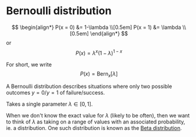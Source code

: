# Bernoulli distribution

$$
\begin{align*}
  P(x = 0) &= 1-\lambda \\[0.5em]
  P(x = 1) &= \lambda \\[0.5em]
\end{align*}
$$
or 
$$
P(x) = \lambda^x(1-\lambda)^{1-x}
$$

For short, we write 
$$
P(x) = \text{Bern}_x[\lambda]
$$

A Bernoulli distribution describes situations where only two possible outcomes
$y=0/y=1$ of failure/success.

Takes a single parameter $\lambda \in [0,1]$.

When we don't know the exact value for $\lambda$ (likely to be often), then we
want to think of $\lambda$ as taking on a range of values with an associated
probability, ie. a distribution. One such distribution is known as the [Beta distribution](202210091028.md).

